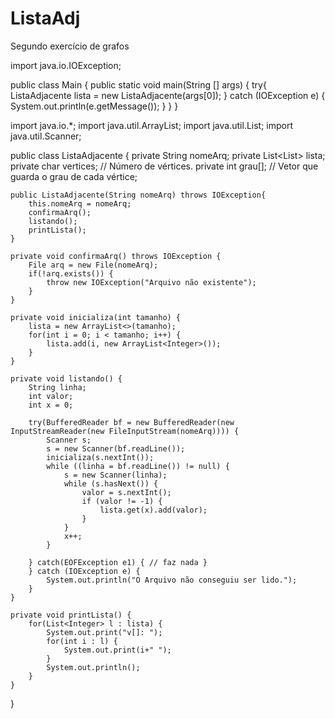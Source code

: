 # ListaAdj
Segundo exercício de grafos


import java.io.IOException;

public class Main {
    public static void main(String [] args) {
        try{
            ListaAdjacente lista = new ListaAdjacente(args[0]);
        } catch (IOException e) {
            System.out.println(e.getMessage());
        }
    }
}











import java.io.*;
import java.util.ArrayList;
import java.util.List;
import java.util.Scanner;

public class ListaAdjacente {
    private String nomeArq;
    private List<List<Integer>> lista;
    private char vertices;  // Número de vértices.
    private int grau[];   // Vetor que guarda o grau de cada vértice;

    public ListaAdjacente(String nomeArq) throws IOException{
        this.nomeArq = nomeArq;
        confirmaArq();
        listando();
        printLista();
    }

    private void confirmaArq() throws IOException {
        File arq = new File(nomeArq);
        if(!arq.exists()) {
            throw new IOException("Arquivo não existente");
        }
    }

    private void inicializa(int tamanho) {
        lista = new ArrayList<>(tamanho);
        for(int i = 0; i < tamanho; i++) {
            lista.add(i, new ArrayList<Integer>());
        }
    }

    private void listando() {
        String linha;
        int valor;
        int x = 0;

        try(BufferedReader bf = new BufferedReader(new InputStreamReader(new FileInputStream(nomeArq)))) {
            Scanner s;
            s = new Scanner(bf.readLine());
            inicializa(s.nextInt());
            while ((linha = bf.readLine()) != null) {
                s = new Scanner(linha);
                while (s.hasNext()) {
                    valor = s.nextInt();
                    if (valor != -1) {
                        lista.get(x).add(valor);
                    }
                }
                x++;
            }

        } catch(EOFException e1) { // faz nada }
        } catch (IOException e) {
            System.out.println("O Arquivo não conseguiu ser lido.");
        }
    }

    private void printLista() {
        for(List<Integer> l : lista) {
            System.out.print("v[]: ");
            for(int i : l) {
                System.out.print(i+" ");
            }
            System.out.println();
        }
    }
}


